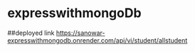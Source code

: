 # expresswithmongoDb
##deployed link
https://sanowar-expresswithmongodb.onrender.com/api/vi/student/allstudent
